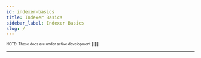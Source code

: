 ```yaml
---
id: indexer-basics
title: Indexer Basics
sidebar_label: Indexer Basics
slug: /
---
```


<sub><sup> NOTE: These docs are under active development 👷‍♀️👷 </sup></sub>

---
